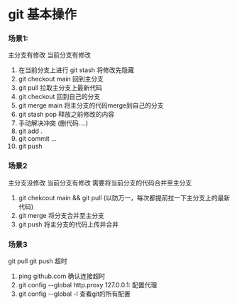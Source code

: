 # git 基本操作
### 场景1:
  主分支有修改 
  当前分支有修改 

1. 在当前分支上进行 git stash  将修改先隐藏
2. git checkout main  回到主分支
3. git pull  拉取主分支上最新代码
4. git checkout <your branch name>  回到自己的分支
5. git merge main 将主分支的代码merge到自己的分支
6. git stash pop  释放之前修改的内容
7. 手动解决冲突 (删代码....)
8. git add .
9. git commit ...
10. git push
  
  
### 场景2
  主分支没修改
  当前分支有修改
  需要将当前分支的代码合并至主分支
1. git chekcout main && git pull (以防万一，每次都提前拉一下主分支上的最新代码)
2. git merge <your branch name> 将分支合并至主分支
3. git push 将主分支的代码上传并合并
  
### 场景3
  git pull git push 超时
1. ping github.com 确认连接超时
2. git config --global http.proxy 127.0.0.1:<your proxy port> 配置代理
3. git config --global -l  查看git的所有配置
